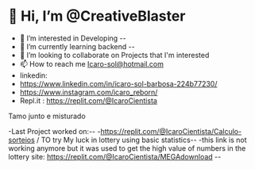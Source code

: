 # 👋 Hi, I’m @CreativeBlaster #
- 👀 I’m interested in Developing --
- 🌱 I’m currently learning backend --
- 💞️ I’m looking to collaborate on Projects that I'm interested
- 📫 How to reach me Icaro-sol@hotmail.com
- linkedin:
- https://www.linkedin.com/in/ícaro-sol-barbosa-224b77230/
- https://www.instagram.com/icaro_reborn/
- Repl.it : https://replit.com/@IcaroCientista

Tamo junto e misturado

-Last Project worked on:--
-https://replit.com/@IcaroCientista/Calculo-sorteios  / TO try My luck in lottery using basic statistics--
-this link is not working anymore but it was used to get the high value of numbers in the lottery site: https://replit.com/@IcaroCientista/MEGAdownload --

<!---
CreativeBlaster/CreativeBlaster is a ✨ special ✨ repository because its `README.md` (this file) appears on your GitHub profile.
You can click the Preview link to take a look at your changes.
--->
